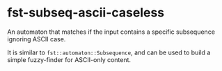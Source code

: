# fst-subseq-ascii-caseless

An automaton that matches if the input contains a specific subsequence
ignoring ASCII case.

It is similar to `fst::automaton::Subsequence`, and can be used to build
a simple fuzzy-finder for ASCII-only content.
